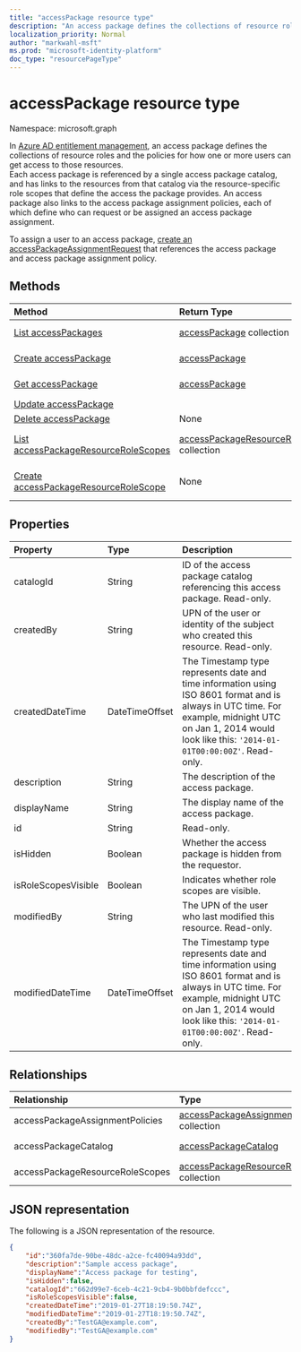 ```yaml
---
title: "accessPackage resource type"
description: "An access package defines the collections of resource roles and the policies for how one or more users can get access to those resources."
localization_priority: Normal
author: "markwahl-msft"
ms.prod: "microsoft-identity-platform"
doc_type: "resourcePageType"
---
```


# accessPackage resource type

Namespace: microsoft.graph



In [Azure AD entitlement management](entitlementmanagement-root.md), an access package defines the collections of resource roles and the policies for how one or more users can get access to those resources.  
Each access package is referenced by a single access package catalog, and has links to the resources from that catalog via the resource-specific role scopes that define the access the package provides.  An access package also links to the access package assignment policies, each of which define who can request or be assigned an access package assignment.

To assign a user to an access package, [create an accessPackageAssignmentRequest](../api/accesspackageassignmentrequest-post.md) that references the access package and access package assignment policy.

## Methods

| Method       | Return Type | Description |
|:-------------|:------------|:------------|
| [List accessPackages](../api/accesspackage-list.md) | [accessPackage](accesspackage.md) collection | Retrieve a list of **accesspackage** objects. |
| [Create accessPackage](../api/accesspackage-post.md) | [accessPackage](accesspackage.md) | Create a new **accesspackage** object. |
| [Get accessPackage](../api/accesspackage-get.md) | [accessPackage](accesspackage.md) | Read properties and relationships of an **accesspackage** object. |
| [Update accessPackage](../api/accesspackage-update.md) | | Update an **accessPackage**. |
| [Delete accessPackage](../api/accesspackage-delete.md) |None | Delete an **accesspackage**. |
| [List accessPackageResourceRoleScopes](../api/accesspackage-list-accesspackageresourcerolescopes.md) | [accessPackageResourceRoleScope](accesspackageresourcerolescope.md) collection | Retrieve a list of **accessPackageResourceRoleScope** objects for this access package. |
| [Create accessPackageResourceRoleScope](../api/accesspackage-post-accesspackageresourcerolescopes.md) |None | Create a new **accessPackageResourceRoleScope** object for this access package. |

## Properties

| Property     | Type        | Description |
|:-------------|:------------|:------------|
|catalogId|String|ID of the access package catalog referencing this access package. Read-only.|
|createdBy|String|UPN of the user or identity of the subject who created this resource. Read-only.|
|createdDateTime|DateTimeOffset|The Timestamp type represents date and time information using ISO 8601 format and is always in UTC time. For example, midnight UTC on Jan 1, 2014 would look like this: `'2014-01-01T00:00:00Z'`. Read-only.|
|description|String|The description of the access package.|
|displayName|String|The display name of the access package.|
|id|String| Read-only.|
|isHidden|Boolean|Whether the access package is hidden from the requestor.|
|isRoleScopesVisible|Boolean|Indicates whether role scopes are visible.|
|modifiedBy|String|The UPN of the user who last modified this resource. Read-only.|
|modifiedDateTime|DateTimeOffset|The Timestamp type represents date and time information using ISO 8601 format and is always in UTC time. For example, midnight UTC on Jan 1, 2014 would look like this: `'2014-01-01T00:00:00Z'`. Read-only. |

## Relationships

| Relationship | Type        | Description |
|:-------------|:------------|:------------|
|accessPackageAssignmentPolicies|[accessPackageAssignmentPolicy](accesspackageassignmentpolicy.md) collection| Read-only. Nullable.|
|accessPackageCatalog|[accessPackageCatalog](accesspackagecatalog.md)| Read-only. Nullable.|
|accessPackageResourceRoleScopes|[accessPackageResourceRoleScope](accesspackageresourcerolescope.md) collection| Nullable.|

## JSON representation

The following is a JSON representation of the resource.

<!-- {
  "blockType": "resource",
  "optionalProperties": [

  ],
  "@odata.type": "microsoft.graph.accessPackage",
  "baseType": "",
  "keyProperty": "id"
}-->

```json
{
    "id":"360fa7de-90be-48dc-a2ce-fc40094a93dd",
    "description":"Sample access package",
    "displayName":"Access package for testing",
    "isHidden":false,
    "catalogId":"662d99e7-6ceb-4c21-9cb4-9b0bbfdefccc",
    "isRoleScopesVisible":false,
    "createdDateTime":"2019-01-27T18:19:50.74Z",
    "modifiedDateTime":"2019-01-27T18:19:50.74Z",
    "createdBy":"TestGA@example.com",
    "modifiedBy":"TestGA@example.com"
}
```

<!-- uuid: 16cd6b66-4b1a-43a1-adaf-3a886856ed98
2019-02-04 14:57:30 UTC -->
<!-- {
  "type": "#page.annotation",
  "description": "accessPackage resource",
  "keywords": "",
  "section": "documentation",
  "tocPath": ""
}-->
